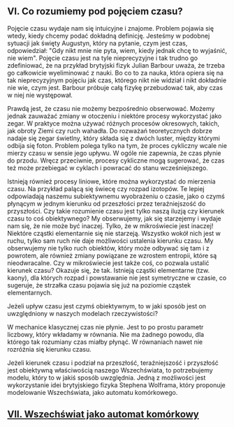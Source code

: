 ## VI. Co rozumiemy pod pojęciem czasu?

Pojęcie czasu wydaje nam się intuicyjne i znajome. Problem pojawia się wtedy,
kiedy chcemy podać dokładną definicję. Jesteśmy w podobnej sytuacji jak święty Augustyn,
który na pytanie, czym jest czas, odpowiedział: "Gdy nikt mnie nie pyta, wiem,
kiedy jednak chcę to wyjaśnić, nie wiem". Pojęcie czasu jest na tyle nieprecyzyjne i tak trudno go zdefiniować,
że na przykład brytyjski fizyk Julian Barbour uważa, że trzeba go całkowicie wyeliminować z nauki.
Bo co to za nauka, która opiera się na tak nieprecyzyjnym pojęciu jak czas,
którego nikt nie widział i nikt dokładnie nie wie, czym jest.
Barbour próbuje całą fizykę przebudować tak, aby czas w niej nie występował.

Prawdą jest, że czasu nie możemy bezpośrednio obserwować.
Możemy jednak zauważać zmiany w otoczeniu i niektóre procesy wykorzystać jako zegar.
W praktyce można używać różnych procesów okresowych, takich, jak obroty Ziemi czy ruch wahadła.
Do rozważań teoretycznych dobrze nadaje się zegar świetlny, który składa się z dwóch luster,
między którymi odbija się foton. Problem polega tylko na tym, że proces cykliczny wcale nie mierzy czasu w sensie jego upływu.
W ogóle nie zapewnia, że czas płynie do przodu. Wręcz przeciwnie, procesy cykliczne mogą sugerować,
że czas też może przebiegać w cyklach i powracać do stanu wcześniejszego.

Istnieją również procesy liniowe, które można wykorzystać do mierzenia czasu.
Na przykład palącą się świecę czy rozpad izotopów. Te lepiej odpowiadają naszemu subiektywnemu wyobrażeniu o czasie,
jako o czymś płynącym w jednym kierunku od przeszłości przez teraźniejszość do przyszłości.
Czy takie rozumienie czasu jest tylko naszą iluzją czy kierunek czasu to coś obiektywnego?
My obserwujemy, jak się starzejemy i wydaje nam się, że nie może być inaczej.
Tylko, że w mikroświecie jest inaczej! Niektóre cząstki elementarnie się nie starzeją.
Wszystko wokół nich jest w ruchu, tylko sam ruch nie daje możliwości ustalenia kierunku czasu.
My obserwujemy nie tylko ruch obiektów, który może odbywać się tam i z powrotem,
ale również zmiany powiązane ze wzrostem entropii, które są nieodwracalne.
Czy w mikroświecie jest także coś, co pozwala ustalić kierunek czasu? Okazuje się, że tak.
Istnieją cząstki elementarne (tzw. kaony), dla których rozpad i powstawanie nie jest symetryczne w czasie,
co sugeruje, że strzałka czasu pojawia się już na poziomie cząstek elementarnych.

Jeżeli upływ czasu jest czymś obiektywnym, to w jaki sposób jest on uwzględniony w naszych modelach rzeczywistości?

W mechanice klasycznej czas nie płynie.  Jest to po prostu parametr liczbowy, który wkładamy w równania.
Nie ma żadnego powodu, dla którego tak rozumiany czas miałby płynąć. W równaniach nawet nie rozróżnia się kierunku czasu.

Jeżeli kierunek czasu i podział na przeszłość, teraźniejszość i przyszłość jest obiektywną właściwością naszego Wszechświata,
to potrzebujemy modelu, który to w jakiś sposób uwzględnia.
Jedną z możliwości jest wykorzystanie idei brytyjskiego fizyka Stephena Wolframa,
który proponuje modelowanie Wszechświata, jako automatu komórkowego.

## [VII. Wszechświat jako automat komórkowy](rozdzial7)

